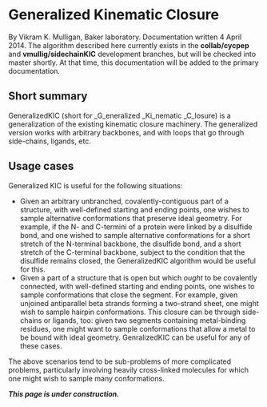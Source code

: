 # Generalized Kinematic Closure
By Vikram K. Mulligan, Baker laboratory.  Documentation written 4 April 2014.
The algorithm described here currently exists in the **collab/cycpep** and **vmullig/sidechainKIC** development branches, but will be checked into master shortly.  At that time, this documentation will be added to the primary documentation.

## Short summary
GeneralizedKIC (short for _G_eneralized _Ki_nematic _C_losure) is a generalization of the existing kinematic closure machinery.  The generalized version works with arbitrary backbones, and with loops that go through side-chains, ligands, etc.

## Usage cases
Generalized KIC is useful for the following situations:
* Given an arbitrary unbranched, covalently-contiguous part of a structure, with well-defined starting and ending points, one wishes to sample alternative conformations that preserve ideal geometry.  For example, if the N- and C-termini of a protein were linked by a disulfide bond, and one wished to sample alternative conformations for a short stretch of the N-terminal backbone, the disulfide bond, and a short stretch of the C-terminal backbone, subject to the condition that the disulfide remains closed, the GeneralizedKIC algorithm would be useful for this.
* Given a part of a structure that is open but which _ought_ to be covalently connected, with well-defined starting and ending points, one wishes to sample conformations that close the segment.  For example, given unjoined antiparallel beta strands forming a two-strand sheet, one might wish to sample hairpin conformations.  This closure can be through side-chains or ligands, too: given two segments containing metal-binding residues, one might want to sample conformations that allow a metal to be bound with ideal geometry.  GenralizedKIC can be useful for any of these cases.

The above scenarios tend to be sub-problems of more complicated problems, particularly involving heavily cross-linked molecules for which one might wish to sample many conformations.

_**This page is under construction.**_